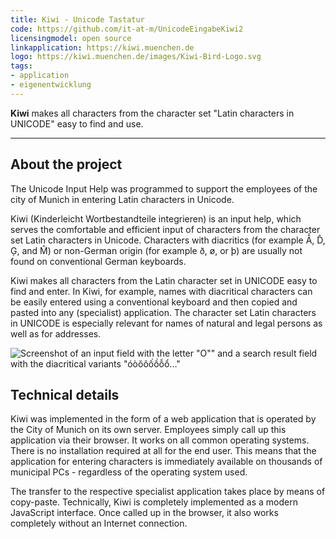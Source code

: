 ```yaml
---
title: Kiwi - Unicode Tastatur
code: https://github.com/it-at-m/UnicodeEingabeKiwi2
licensingmodel: open source
linkapplication: https://kiwi.muenchen.de
logo: https://kiwi.muenchen.de/images/Kiwi-Bird-Logo.svg
tags:
- application
- eigenentwicklung
---
```

__Kiwi__ makes all characters from the character set "Latin characters in UNICODE" easy to find and use.

---

## About the project

The Unicode Input Help was programmed to support the employees of the city of Munich in entering Latin characters in Unicode.

Kiwi (Kinderleicht Wortbestandteile integrieren) is an input help, which serves the comfortable and efficient input of characters from the character set Latin characters in Unicode. Characters with diacritics (for example Ẫ, D̂, Ģ, and M̂) or non-German origin (for example ð, ø, or þ) are usually not found on conventional German keyboards.


Kiwi makes all characters from the Latin character set in UNICODE easy to find and enter. In Kiwi, for example, names with diacritical characters can be easily entered using a conventional keyboard and then copied and pasted into any (specialist) application. The character set Latin characters in UNICODE is especially relevant for names of natural and legal persons as well as for addresses.

![Screenshot of an input field with the letter "O"" and a search result field with the diacritical variants "óòŏôốồỗổ..."]( https://stadt.muenchen.de/.imaging/mte/lhm/image-aspect-ratio-3-2-1008w/dam/Home/Stadtverwaltung/IT-Referat/Open-Source/___KIWI_Ansicht2.5441346419426010922.jpg/jcr:content/___KIWI_Ansicht2.5441346419426010922.jpg)


## Technical details


Kiwi was implemented in the form of a web application that is operated by the City of Munich on its own server. Employees simply call up this application via their browser. It works on all common operating systems. There is no installation required at all for the end user. This means that the application for entering characters is immediately available on thousands of municipal PCs - regardless of the operating system used.

The transfer to the respective specialist application takes place by means of copy-paste. Technically, Kiwi is completely implemented as a modern JavaScript interface. Once called up in the browser, it also works completely without an Internet connection.
